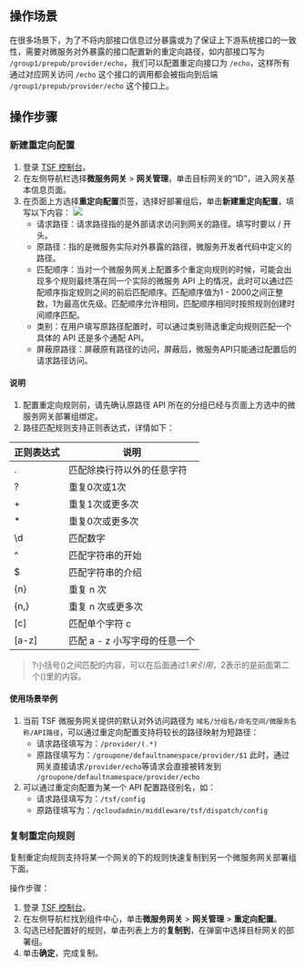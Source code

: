 ## 操作场景

在很多场景下，为了不将内部接口信息过分暴露或为了保证上下游系统接口的一致性，需要对微服务对外暴露的接口配置新的重定向路径，如内部接口写为 `/group1/prepub/provider/echo`，我们可以配置重定向接口为 `/echo`，这样所有通过对应网关访问 `/echo` 这个接口的调用都会被指向到后端 `/group1/prepub/provider/echo` 这个接口上。

## 操作步骤

### 新建重定向配置

1. 登录 [TSF 控制台](https://console.cloud.tencent.com/tsf)。
2. 在左侧导航栏选择**微服务网关** > **网关管理**，单击目标网关的“ID”，进入网关基本信息页面。
3. 在页面上方选择**重定向配置**页签，选择好部署组后，单击**新建重定向配置**，填写以下内容：
![](https://qcloudimg.tencent-cloud.cn/raw/d72402e7cd0b2b331f56c5604434d31f.png)
   - 请求路径：请求路径指的是外部请求访问到网关的路径。填写时要以 / 开头。
   - 原路径：指的是微服务实际对外暴露的路径，微服务开发者代码中定义的路径。
   - 匹配顺序：当对一个微服务网关上配置多个重定向规则的时候，可能会出现多个规则最终落在同一个实际的微服务 API 上的情况，此时可以通过匹配顺序指定规则之间的前后匹配顺序。匹配顺序值为1 - 2000之间正整数，1为最高优先级。匹配顺序允许相同，匹配顺序相同时按照规则创建时间顺序匹配。
   - 类别：在用户填写原路径配置时，可以通过类别筛选重定向规则匹配一个具体的 API 还是多个通配 API。
   - 屏蔽原路径：屏蔽原有路径的访问，屏蔽后，微服务API只能通过配置后的请求路径访问。

#### 说明

1. 配置重定向规则前，请先确认原路径 API 所在的分组已经与页面上方选中的微服务网关部署组绑定。
2. 路径匹配规则支持正则表达式，详情如下：

| 正则表达式 | 说明                          |
| ---------- | ----------------------------- |
| .          | 匹配除换行符以外的任意字符    |
| ?          | 重复0次或1次                  |
| +          | 重复1次或更多次               |
| *          | 重复0次或更多次               |
| \d         | 匹配数字                      |
| ^          | 匹配字符串的开始              |
| $          | 匹配字符串的介绍              |
| {n}        | 重复 n 次                     |
| {n,}       | 重复 n 次或更多次             |
| [c]        | 匹配单个字符 c                |
| [a-z]      | 匹配 a - z 小写字母的任意一个 |

> ?小括号()之间匹配的内容，可以在后面通过$1来引用，$2表示的是前面第二个()里的内容。

#### 使用场景举例

1. 当前 TSF 微服务网关提供的默认对外访问路径为 `域名/分组名/命名空间/微服务名称/API路径`，可以通过重定向配置支持将较长的路径映射为短路径：
	- 请求路径填写为：`/provider/(.*)`
	- 原路径填写为：`/groupone/defaultnamespace/provider/$1`
此时，通过网关直接请求`/provider/echo`等请求会直接被转发到 `/groupone/defaultnamespace/provider/echo`
2. 可以通过重定向配置为某一个 API 配置路径别名，如：
	- 请求路径填写为：`/tsf/config`
	- 原路径填写为：`/qcloudadmin/middleware/tsf/dispatch/config`

### 复制重定向规则

复制重定向规则支持将某一个网关的下的规则快速复制到另一个微服务网关部署组下面。

操作步骤：

1. 登录 [TSF 控制台](https://console.cloud.tencent.com/tsf)。
2. 在左侧导航栏找到组件中心，单击**微服务网关** > **网关管理** > **重定向配置**。
3. 勾选已经配置好的规则，单击列表上方的**复制到**，在弹窗中选择目标网关的部署组。
4. 单击**确定**，完成复制。
